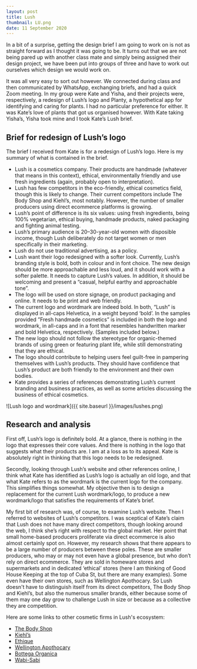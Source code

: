 ```yaml
---
layout: post
title: Lush
thumbnail: LU.png
date: 11 September 2020
---
```


In a bit of a surprise, getting the design brief I am going to work on is not as straight forward as I thought it was going to be. It turns out that we are not being pared up with another class mate and simply being assigned their design project, we have been put into groups of three and have to work out ourselves which design we would work on.

It was all very easy to sort out however. We connected during class and then communicated by WhatsApp, exchanging briefs, and had a quick Zoom meeting. In my group were Kate and Yisha, and their projects were, respectively, a redesign of Lush’s logo and Planty, a hypothetical app for identifying and caring for plants. I had no particular preference for either. It was Kate’s love of plants that got us organised however. With Kate taking Yisha’s, Yisha took mine and I took Kate’s Lush brief.

## Brief for redesign of Lush’s logo

The brief I received from Kate is for a redesign of Lush’s logo. Here is my summary of what is contained in the brief.

* Lush is a cosmetics company. Their products are handmade (whatever that means in this context), ethical, environmentally friendly and use fresh ingredients (again, probably open to interpretation).
* Lush has few competitors in the eco-friendly, ethical cosmetics field, though this is likely to change. Their current competitors include The Body Shop and Kiehl’s, most notably. However, the number of smaller producers using direct ecommerce platforms is growing.
* Lush’s point of difference is its six values: using fresh ingredients, being 100% vegetarian, ethical buying, handmade products, naked packaging and fighting animal testing.
* Lush’s primary audience is 20–30-year-old women with disposible income, though Lush deliberately do not target women or men specifically in their marketing.
* Lush do not use traditional advertising, as a policy.
* Lush want their logo redesigned with a softer look. Currently, Lush’s branding style is bold, both in colour and in font choice. The new design should be more approachable and less loud, and it should work with a softer palette. It needs to capture Lush’s values. In addition, it should be welcoming and present a “casual, helpful earthy and approachable tone”.
* The logo will be used on store signage, on product packaging and online. It needs to be print and web friendly.
* The current logo and wordmark are indeed bold. In both, “Lush” is displayed in all-caps Helvetica, in a weight beyond ‘bold’. In the samples provided ”Fresh handmade cosmetics” is included in both the logo and wordmark, in all-caps and in a font that resembles handwritten marker and bold Helvetica, respectively. (Samples included below.)
* The new logo should not follow the stereotype for organic-themed brands of using green or featuring plant life, while still demonstrating that they are ethical.
* The logo should contribute to helping users feel guilt-free in pampering themselves with Lush’s products. They should have confidence that Lush’s product are both friendly to the environment and their own bodies.
* Kate provides a series of references demonstrating Lush’s current branding and business practices, as well as some articles discussing the business of ethical cosmetics.

![Lush logo and wordmark]({{ site.baseurl }}/images/lushes.png)

## Research and analysis

First off, Lush’s logo is definitely bold. At a glance, there is nothing in the logo that expresses their core values. And there is nothing in the logo that suggests what their products are. I am at a loss as to its appeal. Kate is absolutely right in thinking that this logo needs to be redesigned.

Secondly, looking through Lush’s website and other references online, I think what Kate has identified as Lush’s logo is actually an old logo, and that what Kate refers to as the wordmark is the current logo for the company. This simplifies things somewhat. My objective then is to design a replacement for the current Lush wordmark/logo, to produce a new wordmark/logo that satisfies the requirements of Kate’s brief.

My first bit of research was, of course, to examine Lush’s website. Then I referred to websites of Lush’s competitors. I was sceptical of Kate’s claim that Lush does not have many direct competitors, though looking around the web, I think she’s right with respect to the global market. Her point that small home-based producers proliferate via direct ecommerce is also almost certainly spot on. However, my research shows that there appears to be a large number of producers between these poles. These are smaller producers, who may or may not even have a global presence, but who don’t rely on direct ecommerce. They are sold in homeware stores and supermarkets and in dedicated ‘ethical’ stores (here I am thinking of Good House Keeping at the top of Cuba St, but there are many examples). Some even have their own stores, such as Wellington Apothocary. So Lush doesn't have to distinguish itself from its direct competitors, The Body Shop and Kiehl’s, but also the numerous smaller brands, either because some of them may one day grow to challenge Lush in size or because as a collective they are competition.

Here are some links to other cosmetic firms in Lush's ecosystem:

* [The Body Shop](https://nz.lush.com)
* [Kiehl’s](https://www.kiehls.com)
* [Ethique](https://ethiqueworld.com)
* [Wellington Apothocary](https://www.wellingtonapothecary.co.nz)
* [Bottega Organica](https://www.bottegaorganica.com)
* [Wabi-Sabi](https://wabisabibotanicals.com)

